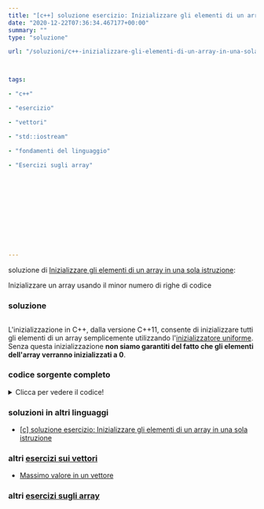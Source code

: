 ```yaml
---
title: "[c++] soluzione esercizio: Inizializzare gli elementi di un array in una sola istruzione"
date: "2020-12-22T07:36:34.467177+00:00"
summary: ""
type: "soluzione"

url: "/soluzioni/c++-inizializzare-gli-elementi-di-un-array-in-una-sola-istruzione"



tags: 

- "c++"

- "esercizio"

- "vettori"

- "std::iostream"

- "fondamenti del linguaggio"

- "Esercizi sugli array"












---
```



soluzione di [Inizializzare gli elementi di un array in una sola istruzione](/esercizi/trovare-il-massimo-di-un-vettore):


Inizializzare un array usando il minor numero di righe di codice

### soluzione



## 

L'inizializzazione in C++, dalla versione C++11, consente di inizializzare tutti gli elementi di un array semplicemente utilizzando l'[inizializzatore uniforme](https://en.cppreference.com/w/cpp/language/initialization). Senza questa inizializzazione **non siamo garantiti del fatto che gli elementi dell'array verranno inizializzati a 0**.


### codice sorgente completo
<details>
<summary>Clicca per vedere il codice!</summary>

```cpp
#include <iostream>
using namespace std;
int main() {
  int pippo[3] = {0};
}
```

</details>



### soluzioni in altri linguaggi





*	[[c] soluzione esercizio: Inizializzare gli elementi di un array in una sola istruzione](/soluzioni/c-inizializzare-gli-elementi-di-un-array-in-una-sola-istruzione)





### altri [esercizi sui vettori](/category/esercizi-sui-vettori)

* [Massimo valore in un vettore](/esercizi/trovare-il-massimo-di-un-vettore)


### altri [esercizi sugli array](/category/esercizi-sugli-array)




